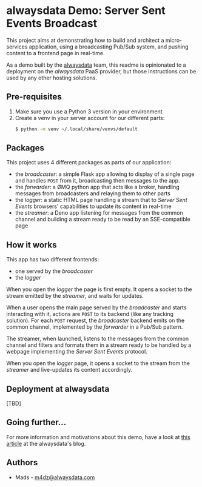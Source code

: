 # alwaysdata Demo: Server Sent Events Broadcast

This project aims at demonstrating how to build and architect a micro-services application, using a broadcasting Pub/Sub system, and pushing content to a frontend page in real-time.

As a demo built by the [alwaysdata](https://www.alwaysdata.com) team, this readme is opinionated to a deployment on the _alwaysdata_ PaaS provider, but those instructions can be used by any other hosting solutions.

## Pre-requisites

1. Make sure you use a Python 3 version in your environment
2. Create a venv in your server account for our different parts:
   ```sh
   $ python -m venv ~/.local/share/venvs/default
   ```

## Packages

This project uses 4 different packages as parts of our application:

- the _broadcaster_: a simple Flask app allowing to display of a single page and handles `POST` from it, broadcasting then messages to the app.
- the _forwarder_: a ØMQ python app that acts like a broker, handling messages from broadcasters and relaying them to other parts
- the _logger_: a static HTML page handling a stream that to _Server Sent Events_ browsers' capabilities to update its content in real-time
- the _streamer_: a Deno app listening for messages from the common channel and building a stream ready to be read by an SSE-compatible page

## How it works

This app has two different frontends:

- one served by the _broadcaster_
- the _logger_

When you open the _logger_ the page is first empty. It opens a socket to the stream emitted by the _streamer_, and waits for updates.

When a user opens the main page served by the _broadcaster_ and starts interacting with it, actions are `POST` to its backend (like any tracking solution). For each `POST` request, the _broadcaster_ backend emits on the common channel, implemented by the _forwarder_ in a Pub/Sub pattern.

The streamer, when launched, listens to the messages from the common channel and filters and formats them in a stream ready to be handled by a webpage implementing the _Server Sent Events_ protocol.

When you open the _logger_ page, it opens a socket to the stream from the _streamer_ and live-updates its content accordingly.

## Deployment at alwaysdata

[TBD]

## Going further...

For more information and motivations about this demo, have a look at [this article]() at the alwaysdata's blog.

## Authors

- Mads - m4dz@alwaysdata.com